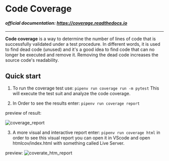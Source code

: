 # Code Coverage
#### *official documentation: https://coverage.readthedocs.io* 
---

**Code coverage** is a way to determine the number of lines of code that is
successfully validated under a test procedure.
In different words, it is used to find dead code (unused) and it's a good idea
to find code that can no longer be executed and remove it.
Removing the dead code increases the source code's readability.

## Quick start

1. To run the coverage test use:
`pipenv run coverage run -m pytest`
This will execute the test suit and analyze the code coverage.

2. In Order to see the results enter:
`pipenv run coverage report`

preview of result:

![coverage_report](https://user-images.githubusercontent.com/40122521/128600397-d2be1f4f-b10a-460d-9ca6-7f80859a0e34.png)

3. A more visual and interactive report enter:
`pipenv run coverage html`
in order to see this visual report you can open it in VScode
and open htmlcov/index.html with  something called Live Server.

preview:
![coverate_htm_report](https://user-images.githubusercontent.com/40122521/128600460-a111d5f9-f6a2-4377-8281-29bea0e7b41f.png)